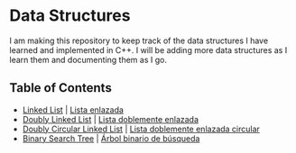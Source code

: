 # Data Structures

I am making this repository to keep track of the data structures I have learned and implemented in C++. I will be adding more data structures as I learn them and documenting them as I go.

## Table of Contents

- [Linked List](docs/linkedList/README.md) | [Lista enlazada](docs/linkedList/ES/README.md)
- [Doubly Linked List](docs/doublyLinkedList/README.md) | [Lista doblemente enlazada](docs/doublyLinkedList/ES/README.md)
- [Doubly Circular Linked List](docs/doublyCircularList/README.md) | [Lista doblemente enlazada circular](docs/doublyCircularList/ES/README.md)
- [Binary Search Tree](docs/binarySearchTree/README.md) | [Árbol binario de búsqueda](docs/binarySearchTree/ES/README.md)
